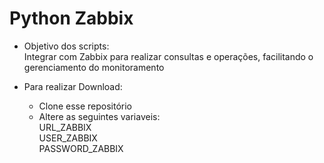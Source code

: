 # Python Zabbix

- Objetivo dos scripts:  
Integrar com Zabbix para realizar consultas e operações, facilitando o gerenciamento do monitoramento

- Para realizar Download:
  * Clone esse repositório  
  * Altere as seguintes variaveis:  
    URL_ZABBIX  
    USER_ZABBIX  
    PASSWORD_ZABBIX  
